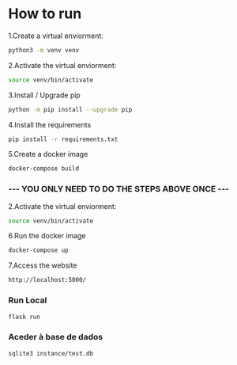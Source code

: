 # How to run

1.Create a virtual enviorment:

```bash
python3 -m venv venv
```

2.Activate the virtual enviorment:

```bash
source venv/bin/activate
```

3.Install / Upgrade pip

```bash
python -m pip install --upgrade pip
```

4.Install the requirements

```bash
pip install -r requirements.txt
```

5.Create a docker image

```bash
docker-compose build
```


### --- YOU ONLY NEED TO DO THE STEPS ABOVE ONCE ---

2.Activate the virtual enviorment:

```bash
source venv/bin/activate
```

6.Run the docker image

```bash
docker-compose up
```

7.Access the website

```bash
http://localhost:5000/
```

### Run Local

```bash
flask run 
```

### Aceder à base de dados

```bash
sqlite3 instance/test.db
```
